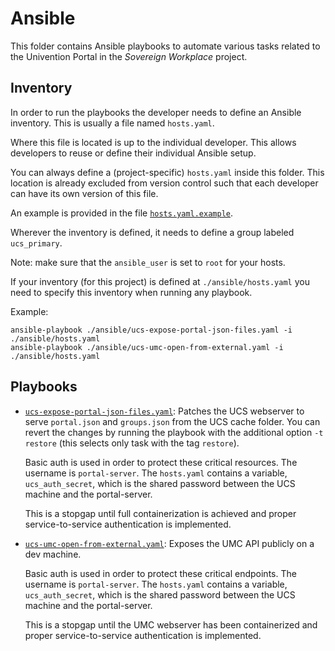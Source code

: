# Ansible

This folder contains Ansible playbooks to automate various tasks related to the Univention Portal in the *Sovereign Workplace* project.

## Inventory

In order to run the playbooks the developer needs to define an Ansible inventory.
This is usually a file named `hosts.yaml`.

Where this file is located is up to the individual developer.
This allows developers to reuse or define their individual Ansible setup.

You can always define a (project-specific) `hosts.yaml` inside this folder.
This location is already excluded from version control such that each developer can have its own version of this file.

An example is provided in the file [`hosts.yaml.example`](./hosts.yaml.example).

Wherever the inventory is defined, it needs to define a group labeled `ucs_primary`.

Note: make sure that the `ansible_user` is set to `root` for your hosts.

If your inventory (for this project) is defined at `./ansible/hosts.yaml` you need to specify this inventory when running any playbook.

Example:

```shell
ansible-playbook ./ansible/ucs-expose-portal-json-files.yaml -i ./ansible/hosts.yaml
ansible-playbook ./ansible/ucs-umc-open-from-external.yaml -i ./ansible/hosts.yaml
```

## Playbooks

- [`ucs-expose-portal-json-files.yaml`](./ucs-expose-portal-json-files.yaml):
  Patches the UCS webserver to serve `portal.json` and `groups.json` from the UCS cache folder.
  You can revert the changes by running the playbook with the additional option `-t restore` (this selects only task with the tag `restore`).

  Basic auth is used in order to protect these critical resources.
  The username is `portal-server`.
  The `hosts.yaml` contains a variable, `ucs_auth_secret`, which is the shared password between the UCS machine and the portal-server.

  This is a stopgap until full containerization is achieved and proper service-to-service authentication is implemented.

- [`ucs-umc-open-from-external.yaml`](./ucs-umc-open-from-external.yaml):
  Exposes the UMC API publicly on a dev machine.

  Basic auth is used in order to protect these critical endpoints.
  The username is `portal-server`.
  The `hosts.yaml` contains a variable, `ucs_auth_secret`, which is the shared password between the UCS machine and the portal-server.

  This is a stopgap until the UMC webserver has been containerized and proper service-to-service authentication is implemented.
